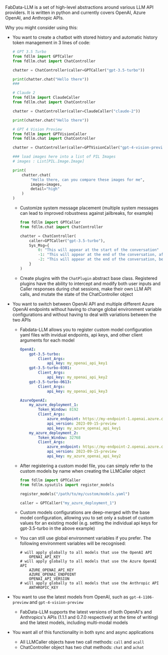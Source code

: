 FabData-LLM is a set of high-level abstractions around various LLM API providers. It is written in python and currently covers OpenAI, Azure OpenAI, and Anthropic APIs.

Why you might consider using this:
- You want to create a chatbot with stored history and automatic history token management in 3 lines of code:

    ```python
    # GPT 3.5 Turbo
    from fdllm import GPTCaller
    from fdllm.chat import ChatController

    chatter = ChatController(caller=GPTCaller("gpt-3.5-turbo"))

    print(chatter.chat("Hello there"))
    ### 
    ```

    ```python
    # Claude 2
    from fdllm import ClaudeCaller
    from fdllm.chat import ChatController

    chatter = ChatController(caller=ClaudeCaller("claude-2"))

    print(chatter.chat("Hello there"))
    ```

    ```python
    # GPT 4 Vision Preview
    from fdllm import GPTVisionCaller
    from fdllm.chat import ChatController

    chatter = ChatController(caller=GPTVisionCaller("gpt-4-vision-preview"))

    ### load images here into a list of PIL Images
    # images : List[PIL.Image.Image]

    print(
        chatter.chat(
            "Hello there, can you compare these images for me",
            images=images,
            detail="high"
        )
    )
    ```

    - Customize system message placement (multiple system messages can lead to improved robustness against jailbreaks, for example)

        ```python
        from fdllm import GPTCaller
        from fdllm.chat import ChatController

        chatter = ChatController(
            caller=GPTCaller("gpt-3.5-turbo"),
            Sys_Msg={
                0: "This will appear at the start of the conversation"
                -1: "This will appear at the end of the conversation, after the user chat input"
                -2: "This will appear at the end of the conversation, before the user chat input"
            }
        )
        ```

    - Create plugins with the ```ChatPlugin``` abstract base class. Registered plugins have the ability to intercept and modify both user inputs and Caller responses during chat sessions, make their own LLM API calls, and mutate the state of the ChatController object
- You want to switch between OpenAI API and multiple different Azure OpenAI endpoints without having to change global environment variable configurations and without having to deal with variations between the two APIs
    - Fabdata-LLM allows you to register custom model configuration yaml files with invidual endpoints, api keys, and other client arguments for each model

        ```yaml
        OpenAI:
            gpt-3.5-turbo:
                Client_Args:
                    api_key: my_openai_api_key1
            gpt-3.5-turbo-0301:
                Client_Args:
                    api_key: my_openai_api_key2
            gpt-3.5-turbo-0613:
                Client_Args:
                    api_key: my_openai_api_key3

        AzureOpenAI:
            my_azure_deployment_1:
                Token_Window: 8192
                Client_Args:
                    azure_endpoint: https://my-endpoint-1.openai.azure.com/
                    api_version: 2023-09-15-preview
                    api_key: my_azure_openai_api_key1
            my_azure_deployment_2:
                Token_Window: 32768
                Client_Args:
                    azure_endpoint: https://my-endpoint-2.openai.azure.com/
                    api_version: 2023-09-15-preview
                    api_key: my_azure_openai_api_key2
        ```

    - After registering a custom model file, you can simply refer to the custom models by name when creating the LLMCaller object

        ```python
        from fdllm import GPTCaller
        from fdllm.sysutils import register_models
        
        register_models("/path/to/my/custom/models.yaml")

        caller = GPTCaller("my_azure_deployment_1")
        ```

    - Custom models configurations are deep-merged with the base model configuration, allowing you to set only a subset of custom values for an existing model (e.g. setting the individual api keys for gpt-3.5-turbo in the above example)
    - You can still use global environment variables if you prefer. The following environment variables will be recognised:

        ```env
        # will apply globally to all models that use the OpenAI API
            OPENAI_API_KEY
        # will apply globally to all models that use the Azure OpenAI API
            AZURE_OPENAI_API_KEY
            AZURE_OPENAI_ENDPOINT
            OPENAI_API_VERSION
        # will apply globally to all models that use the Anthropic API
            ANTHROPIC_KEY
        ``````
    
- You want to use the latest models from OpenAI, such as ```gpt-4-1106-preview``` and ```gpt-4-vision-preview```
    - FabData-LLM supports the latest versions of both OpenAI's and Anthropics's APIs (1.1.1 and 0.7.0 respectively at the time of writing) and the latest models, including multi-modal models
- You want all of this functionality in both sync and async applications
    - All LLMCaller objects have two call methods: ```call``` and ```acall```
    - ChatController object has two chat methods: ```chat``` and ```achat```